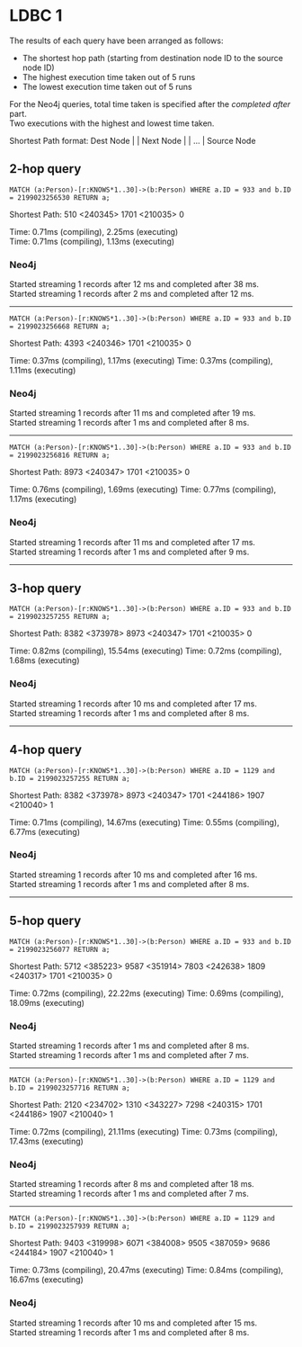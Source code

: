 # LDBC 1

The results of each query have been arranged as follows:
- The shortest hop path (starting from destination node ID to the source node ID)
- The highest execution time taken out of 5 runs
- The lowest execution time taken out of 5 runs

For the Neo4j queries, total time taken is specified after the _completed after_ part.  
Two executions with the highest and lowest time taken.  

Shortest Path format:
Dest Node | <Rel ID> | Next Node | <Rel ID> | ... | Source Node

## 2-hop query

`MATCH (a:Person)-[r:KNOWS*1..30]->(b:Person) WHERE a.ID = 933 and b.ID = 2199023256530 RETURN a;`  

Shortest Path: 510 <240345> 1701 <210035> 0

Time: 0.71ms (compiling), 2.25ms (executing)  
Time: 0.71ms (compiling), 1.13ms (executing)

### Neo4j

Started streaming 1 records after 12 ms and completed after 38 ms.    
Started streaming 1 records after 2 ms and completed after 12 ms.  

------------------------------------------------------------------

`MATCH (a:Person)-[r:KNOWS*1..30]->(b:Person) WHERE a.ID = 933 and b.ID = 2199023256668 RETURN a;`  

Shortest Path: 4393 <240346> 1701 <210035> 0

Time: 0.37ms (compiling), 1.17ms (executing)
Time: 0.37ms (compiling), 1.11ms (executing)

### Neo4j

Started streaming 1 records after 11 ms and completed after 19 ms.  
Started streaming 1 records after 1 ms and completed after 8 ms.  

------------------------------

`MATCH (a:Person)-[r:KNOWS*1..30]->(b:Person) WHERE a.ID = 933 and b.ID = 2199023256816 RETURN a;`  

Shortest Path: 8973 <240347> 1701 <210035> 0

Time: 0.76ms (compiling), 1.69ms (executing)
Time: 0.77ms (compiling), 1.17ms (executing)

### Neo4j

Started streaming 1 records after 11 ms and completed after 17 ms.  
Started streaming 1 records after 1 ms and completed after 9 ms.  

----------------

## 3-hop query

`MATCH (a:Person)-[r:KNOWS*1..30]->(b:Person) WHERE a.ID = 933 and b.ID = 2199023257255 RETURN a;`  

Shortest Path: 8382 <373978> 8973 <240347> 1701 <210035> 0

Time: 0.82ms (compiling), 15.54ms (executing)
Time: 0.72ms (compiling), 1.68ms (executing)

### Neo4j

Started streaming 1 records after 10 ms and completed after 17 ms.  
Started streaming 1 records after 1 ms and completed after 8 ms.  

----------------

## 4-hop query

`MATCH (a:Person)-[r:KNOWS*1..30]->(b:Person) WHERE a.ID = 1129 and b.ID = 2199023257255 RETURN a;`  

Shortest Path: 8382 <373978> 8973 <240347> 1701 <244186> 1907 <210040> 1

Time: 0.71ms (compiling), 14.67ms (executing)
Time: 0.55ms (compiling), 6.77ms (executing)

### Neo4j

Started streaming 1 records after 10 ms and completed after 16 ms.  
Started streaming 1 records after 1 ms and completed after 8 ms.  

------------------

## 5-hop query

`MATCH (a:Person)-[r:KNOWS*1..30]->(b:Person) WHERE a.ID = 933 and b.ID = 2199023256077 RETURN a;`  

Shortest Path: 5712 <385223> 9587 <351914> 7803 <242638> 1809 <240317> 1701 <210035> 0

Time: 0.72ms (compiling), 22.22ms (executing)
Time: 0.69ms (compiling), 18.09ms (executing)

### Neo4j

Started streaming 1 records after 1 ms and completed after 8 ms.  
Started streaming 1 records after 1 ms and completed after 7 ms.  

---------------------

`MATCH (a:Person)-[r:KNOWS*1..30]->(b:Person) WHERE a.ID = 1129 and b.ID = 2199023257716 RETURN a;`  

Shortest Path: 2120 <234702> 1310 <343227> 7298 <240315> 1701 <244186> 1907 <210040> 1

Time: 0.72ms (compiling), 21.11ms (executing)
Time: 0.73ms (compiling), 17.43ms (executing)

### Neo4j

Started streaming 1 records after 8 ms and completed after 18 ms.  
Started streaming 1 records after 1 ms and completed after 7 ms.  

-----------------------

`MATCH (a:Person)-[r:KNOWS*1..30]->(b:Person) WHERE a.ID = 1129 and b.ID = 2199023257939 RETURN a;`  

Shortest Path: 9403 <319998> 6071 <384008> 9505 <387059> 9686 <244184> 1907 <210040> 1

Time: 0.73ms (compiling), 20.47ms (executing)
Time: 0.84ms (compiling), 16.67ms (executing)

### Neo4j

Started streaming 1 records after 10 ms and completed after 15 ms.  
Started streaming 1 records after 1 ms and completed after 8 ms.  

